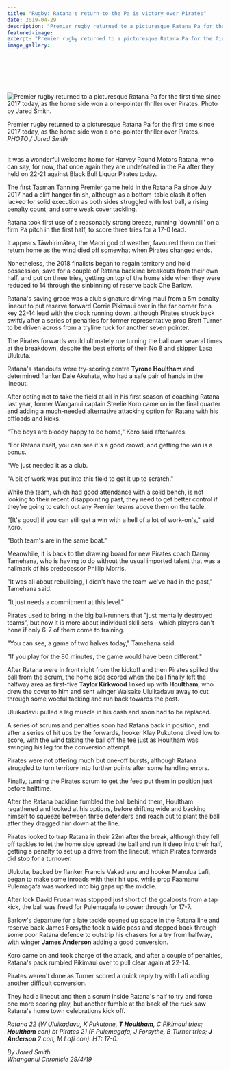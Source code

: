 ```yaml
---
title: "Rugby: Ratana's return to the Pa is victory over Pirates"
date: 2019-04-29
description: "Premier rugby returned to a picturesque Ratana Pa for the first time since 2017 today, as the home side won a one-pointer"
featured-image: 
excerpt: "Premier rugby returned to a picturesque Ratana Pa for the first time since 2017 today, as the home side won a one-pointer thriller over Pirates."
image_gallery:
	
	
	
	
	
---
```


<p><img src="https://www.nzherald.co.nz/resizer/a9DxcnWyq93EKlegVylndFMBbYc=/620x349/smart/filters:quality(70)/arc-anglerfish-syd-prod-nzme.s3.amazonaws.com/public/5QHDMJQGYNEWJMJLHADGXPTMIU.jpg" alt="Premier rugby returned to a picturesque Ratana Pa for the first time since 2017 today, as the home side won a one-pointer thriller over Pirates. Photo by Jared Smith." /></p>
<p><span>Premier rugby returned to a picturesque Ratana Pa for the first time since 2017 today, as the home side won a one-pointer thriller over Pirates. <br /><em>PHOTO / Jared Smith</em></span></p>
<p><br />It was a wonderful welcome home for Harvey Round Motors Ratana, who can say, for now, that once again they are undefeated in the Pa after they held on 22-21 against Black Bull Liquor Pirates today.</p>
<p>The first Tasman Tanning Premier game held in the Ratana Pa since July 2017 had a cliff hanger finish, although as a bottom-table clash it often lacked for solid execution as both sides struggled with lost ball, a rising penalty count, and some weak cover tackling.</p>
<p>Ratana took first use of a reasonably strong breeze, running 'downhill' on a firm Pa pitch in the first half, to score three tries for a 17-0 lead.</p>
<p>It appears Tāwhirimātea, the Maori god of weather, favoured them on their return home as the wind died off somewhat when Pirates changed ends.</p>
<p>Nonetheless, the 2018 finalists began to regain territory and hold possession, save for a couple of Ratana backline breakouts from their own half, and put on three tries, getting on top of the home side when they were reduced to 14 through the sinbinning of reserve back Che Barlow.</p>
<p>Ratana's saving grace was a club signature driving maul from a 5m penalty lineout to put reserve forward Corrie Pikimaui over in the far corner for a key 22-14 lead with the clock running down, although Pirates struck back swiftly after a series of penalties for former representative prop Brett Turner to be driven across from a tryline ruck for another seven pointer.</p>
<p>The Pirates forwards would ultimately rue turning the ball over several times at the breakdown, despite the best efforts of their No 8 and skipper Lasa Ulukuta.</p>
<p>Ratana's standouts were try-scoring centre <strong>Tyrone Houltham</strong> and determined flanker Dale Akuhata, who had a safe pair of hands in the lineout.</p>
<p>After opting not to take the field at all in his first season of coaching Ratana last year, former Wanganui captain Steelie Koro came on in the final quarter and adding a much-needed alternative attacking option for Ratana with his offloads and kicks.</p>
<p>"The boys are bloody happy to be home," Koro said afterwards.</p>
<p>"For Ratana itself, you can see it's a good crowd, and getting the win is a bonus.</p>
<p>"We just needed it as a club.</p>
<p>"A bit of work was put into this field to get it up to scratch."</p>
<p>While the team, which had good attendance with a solid bench, is not looking to their recent disappointing past, they need to get better control if they're going to catch out any Premier teams above them on the table.</p>
<p>"[It's good] if you can still get a win with a hell of a lot of work-on's," said Koro.</p>
<p>"Both team's are in the same boat."</p>
<p>Meanwhile, it is back to the drawing board for new Pirates coach Danny Tamehana, who is having to do without the usual imported talent that was a hallmark of his predecessor Phillip Morris.</p>
<p>"It was all about rebuilding, I didn't have the team we've had in the past," Tamehana said.</p>
<p>"It just needs a commitment at this level."</p>
<p>Pirates used to bring in the big ball-runners that "just mentally destroyed teams", but now it is more about individual skill sets &ndash; which players can't hone if only 6-7 of them come to training.</p>
<p>"You can see, a game of two halves today," Tamehana said.</p>
<p>"If you play for the 80 minutes, the game would have been different."</p>
<p>After Ratana were in front right from the kickoff and then Pirates spilled the ball from the scrum, the home side scored when the ball finally left the halfway area as first-five <strong>Taylor Kirkwood</strong> linked up with <strong>Houltham</strong>, who drew the cover to him and sent winger Waisake Uluikadavu away to cut through some woeful tacking and run back towards the post.</p>
<p>Uluikadavu pulled a leg muscle in his dash and soon had to be replaced.</p>
<p>A series of scrums and penalties soon had Ratana back in position, and after a series of hit ups by the forwards, hooker Klay Pukutone dived low to score, with the wind taking the ball off the tee just as Houltham was swinging his leg for the conversion attempt.</p>
<p>Pirates were not offering much but one-off bursts, although Ratana struggled to turn territory into further points after some handling errors.</p>
<p>Finally, turning the Pirates scrum to get the feed put them in position just before halftime.</p>
<p>After the Ratana backline fumbled the ball behind them, Houltham regathered and looked at his options, before drifting wide and backing himself to squeeze between three defenders and reach out to plant the ball after they dragged him down at the line.</p>
<p>Pirates looked to trap Ratana in their 22m after the break, although they fell off tackles to let the home side spread the ball and run it deep into their half, getting a penalty to set up a drive from the lineout, which Pirates forwards did stop for a turnover.</p>
<p>Ulukuta, backed by flanker Francis Vakadranu and hooker Manulua Lafi, began to make some inroads with their hit ups, while prop Faamanui Pulemagafa was worked into big gaps up the middle.</p>
<p>After lock David Fruean was stopped just short of the goalposts from a tap kick, the ball was freed for Pulemagafa to power through for 17-7.</p>
<p>Barlow's departure for a late tackle opened up space in the Ratana line and reserve back James Forsythe took a wide pass and stepped back through some poor Ratana defence to outstrip his chasers for a try from halfway, with winger <strong>James Anderson</strong> adding a good conversion.</p>
<p>Koro came on and took charge of the attack, and after a couple of penalties, Ratana's pack rumbled Pikimaui over to pull clear again at 22-14.</p>
<p>Pirates weren't done as Turner scored a quick reply try with Lafi adding another difficult conversion.</p>
<p>They had a lineout and then a scrum inside Ratana's half to try and force one more scoring play, but another fumble at the back of the ruck saw Ratana's home town celebrations kick off.</p>
<p><em>Ratana 22 (W Uluikadavu, K Pukutone, <strong>T Houltham</strong>, C Pikimaui tries; <strong>Houltham</strong> con) bt Pirates 21 (F Pulemagafa, J Forsythe, B Turner tries; <strong>J Anderson</strong> 2 con, M Lafi con). HT: 17-0.</em></p>
<p><em>By Jared Smith</em><br /><em>Whanganui Chronicle 29/4/19</em></p>

